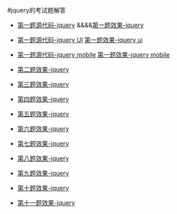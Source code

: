 #jquery的考试题解答

* [第一题源代码-jquery](https://github.com/Mrzhangjwei/exam/blob/gh-pages/1-jquery.html)
&&&&[第一题效果-jquery](http://521cjj.top/exam/1-jquery.html)

* [第一题源代码-jquery UI](https://github.com/Mrzhangjwei/exam/blob/gh-pages/1-jqueryui.html)
[第一题效果-jquery ui](http://521cjj.top/exam/1-jqueryui.html)

* [第一题源代码-jquery mobile](https://github.com/Mrzhangjwei/exam/blob/gh-pages/1-jquerymobile.html)
[第一题效果-jquery mobile](http://521cjj.top/exam/1-jquerymobile.html)

* [第二题效果-jquery](http://521cjj.top/exam/2.html)

* [第三题效果-jquery](http://521cjj.top/exam/3.html)

* [第四题效果-jquery](http://521cjj.top/exam/4.html)

* [第五题效果-jquery](http://521cjj.top/exam/5.html)

* [第六题效果-jquery](http://521cjj.top/exam/6２.html)

* [第七题效果-jquery](http://521cjj.top/exam/7.html)

* [第八题效果-jquery](http://521cjj.top/exam/8.html)

* [第九题效果-jquery](http://521cjj.top/exam/9.html)

* [第十题效果-jquery](http://521cjj.top/exam/10.html)

* [第十一题效果-jquery](http://521cjj.top/exam/11.html)
